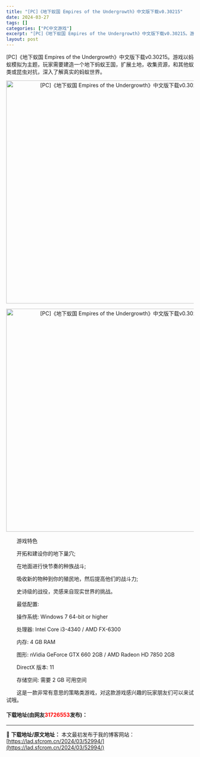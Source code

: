 ```yaml
---
title: "[PC]《地下蚁国 Empires of the Undergrowth》中文版下载v0.30215"
date: 2024-03-27
tags: []
categories: ["PC中文游戏"]
excerpt: "[PC]《地下蚁国 Empires of the Undergrowth》中文版下载v0.30215。游戏以蚂蚁模拟为主题，玩家需要建造一个地下蚂蚁王国，扩展土地，收集资源，和其他蚁类或昆虫对抗，深入了解真实的蚂蚁世界。 　　游戏特色 　　开拓和建设你的地下巢穴; 　　在地面进行快节奏的种族战斗; &hellip;"
layout: post
---
```


 <p>[PC]《地下蚁国 Empires of the Undergrowth》中文版下载v0.30215。游戏以蚂蚁模拟为主题，玩家需要建造一个地下蚂蚁王国，扩展土地，收集资源，和其他蚁类或昆虫对抗，深入了解真实的蚂蚁世界。</p> <p align="center"><img align="" border="0" src="https://lad.sfcrom.cn/wp-content/uploads/2024/03/20240327_660394b89a72b.webp" width="600" alt="[PC]《地下蚁国 Empires of the Undergrowth》中文版下载v0.30215" /></p> <p align="center"><img align="" border="0" src="https://lad.sfcrom.cn/wp-content/uploads/2024/03/20240327_660394b90c2a9.webp" width="600" alt="[PC]《地下蚁国 Empires of the Undergrowth》中文版下载v0.30215" /></p> <p>　　游戏特色</p> <p>　　开拓和建设你的地下巢穴;</p> <p>　　在地面进行快节奏的种族战斗;</p> <p>　　吸收新的物种到你的殖民地，然后提高他们的战斗力;</p> <p>　　史诗级的战役，灵感来自现实世界的挑战。</p> <p>　　最低配置:</p> <p>　　操作系统: Windows 7 64-bit or higher</p> <p>　　处理器: Intel Core i3-4340 / AMD FX-6300</p> <p>　　内存: 4 GB RAM</p> <p>　　图形: nVidia GeForce GTX 660 2GB / AMD Radeon HD 7850 2GB</p> <p>　　DirectX 版本: 11</p> <p>　　存储空间: 需要 2 GB 可用空间</p> <p>　　这是一款非常有意思的策略类游戏，对这款游戏感兴趣的玩家朋友们可以来试试哦。</p> <p><h4>下载地址(由网友<font color="red">31726553</font>发布)：</h4></p> 

---
📖 **下载地址/原文地址：** 本文最初发布于我的博客网站：[https://lad.sfcrom.cn/2024/03/52994/](https://lad.sfcrom.cn/2024/03/52994/)
